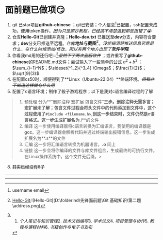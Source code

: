# 面前题已做项:smirk:

1. git 已star项目**github-chinese** ；git已安装；个人信息[^1]已配置，ssh配置未成功，使用token操作。*因为只是照抄教程，已经搞不清楚遇到那些报错了:sob:*
2. 仓库**Hello-Git**已创建并克隆；**Hello-dev.txt** 已推送至**dev**分支，内容符合要求；**dev**分支已推送至远程。仓库**地址与截图**[^2]。*没能搞清楚推送信息究竟是什么，在什么时候添加/修改，所以有两个地方出现了**软件学院***
3. 你看我md用的还行吧:collision:[^例子]*~~虽然下了两次盗版软件~~* ；或许重写了**github-chinese**的README.md文件；尝试输入了一些简单的公式
    $a^2+b^2$ ；$\sum_{i=1}^N$；$\sideset{^1_2}{^3_4} \Omega$；$\frac{1}{2}$；$\sqrt[9]{3}$
4. 在配置cs50时，顺便得到了**Linux（Ubuntu-22.04）**终端环境。*~~但我并不知道这样做有什么用~~*
5. 配置了c语言环境；制作了骰子游戏程序；以下是我对c语言编译过程的了解
>1. 预处理 分为**”删除注释 宏扩展 包含文件“**三步。删除注释无需多言；宏扩展未了解；包含文件过程会将头文件中的代码添加到文件中，这个过程使用了`#include <filename.h>`,到这一步结束时，文件仍然是c语言格式。这一步生成扩展名为**.i**的文件
>1. 编译 这一步使用编译器将c语言转换为汇编语言，我使用的编译器是**gcc**。这一步编译器会解析代码并通过终端输出报错信息。这一步生成扩展名为**.s**的文件
>1. 汇编 这一步将汇编语言转换为机器语言。**.o** 同上
>1. 链接 这一步会将你编译的文件与库文件组合，生成最终的可执行文件。在Linux操作系统中，这个文件无后缀。>
8. ~~其实已经没有6了~~
---
***





[^1]: username email
[^2]:[Hello-Git](https://github.com/YSDSR1/Hello-Git.git);![Hello-Git](D:\folderind\先锋面前题\Git 基础知识\第二题\address.png)
[^例子]:1. *个人笔记与知识管理*2. *技术文档编写*3. *学术论文*4. *项目管理与协作*5. *教程与课程材料*6. *书籍创作与电子书发布*
